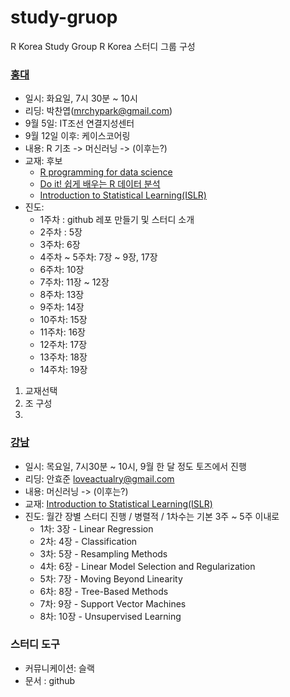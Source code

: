 study-gruop
================

R Korea Study Group R Korea 스터디 그룹 구성

### [홍대](https://github.com/R-Korea/study-gruop/tree/master/r4ds-basic/hongdae/sep-2017)

-   일시: 화요일, 7시 30분 ~ 10시
-   리딩: 박찬엽(<mrchypark@gmail.com>)
-   9월 5일: IT조선 연결지성센터
-   9월 12일 이후: 케이스코어링
-   내용: R 기초 -&gt; 머신러닝 -&gt; (이후는?)
-   교재: 후보
    -   [R programming for data science](https://leanpub.com/rprogramming)
    -   [Do it! 쉽게 배우는 R 데이터 분석](https://www.kyobobook.co.kr/product/detailViewKor.laf?mallGb=KOR&ejkGb=KOR&barcode=9791187370949)
    -   [Introduction to Statistical Learning(ISLR)](http://www-bcf.usc.edu/~gareth/ISL/)
-   진도:
    -   1주차 : github 레포 만들기 및 스터디 소개
    -   2주차 : 5장
    -   3주차: 6장
    -   4주차 ~ 5주차: 7장 ~ 9장, 17장
    -   6주차: 10장
    -   7주차: 11장 ~ 12장
    -   8주차: 13장
    -   9주차: 14장
    -   10주차: 15장
    -   11주차: 16장
    -   12주차: 17장
    -   13주차: 18장
    -   14주차: 19장

1.  교재선택
2.  조 구성
3.  

### [강남](https://github.com/R-Korea/study-gruop/tree/master/ISLR/gangnam/sep-2017)

-   일시: 목요일, 7시30분 ~ 10시, 9월 한 달 정도 토즈에서 진행
-   리딩: 안효준 <loveactualry@gmail.com>
-   내용: 머신러닝 -&gt; (이후는?)
-   교재: [Introduction to Statistical Learning(ISLR)](http://www-bcf.usc.edu/~gareth/ISL/)
-   진도: 월간 장별 스터디 진행 / 병렬적 / 1차수는 기본 3주 ~ 5주 이내로
    -   1차: 3장 - Linear Regression
    -   2차: 4장 - Classification
    -   3차: 5장 - Resampling Methods
    -   4차: 6장 - Linear Model Selection and Regularization
    -   5차: 7장 - Moving Beyond Linearity
    -   6차: 8장 - Tree-Based Methods
    -   7차: 9장 - Support Vector Machines
    -   8차: 10장 - Unsupervised Learning

### 스터디 도구

-   커뮤니케이션: 슬랙
-   문서 : github
